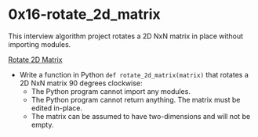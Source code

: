 # 0x16-rotate_2d_matrix
This interview algorithm project rotates a 2D NxN matrix in place without importing modules.

[Rotate 2D Matrix](/0x16-rotate_2d_matrix/0-rotate_2d_matrix)
* Write a function in Python `def rotate_2d_matrix(matrix)` that rotates a 2D NxN matrix 90 degrees clockwise:
  * The Python program cannot import any modules.
  * The Python program cannot return anything.  The matrix must be edited in-place.
  * The matrix can be assumed to have two-dimensions and will not be empty.

